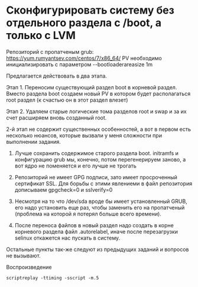 # Сконфигурировать систему без отдельного раздела с /boot, а только с LVM

Репозиторий с пропатченым grub: https://yum.rumyantsev.com/centos/7/x86_64/
PV необходимо инициализировать с параметром --bootloaderareasize 1m

Предлагается действовать в два этапа.

Этап 1. Переносим существующий раздел boot в корневой раздел. Вместо раздела boot создаем новый PV в котором будет располагаться root раздел (к счастью он в этот раздел влезет)

Этап 2. Удаляем старые логические тома разделов root и swap и за их счет расширяем вновь созданный root.

2-й этап не содержит существенных особенностей, а вот в первом есть несколько нюансов, которые вызвали у меня сложности при выполнении задания.

1. Лучше сохранить содержимое старого раздела boot. initramfs и конфигурацию grub мы, конечно, потом перегенерируем заново, а вот ядро не поменяется и его лучше не трогать

2. Репозиторий не имеет GPG подписи, зато имеет просроченный сертификат SSL. Для борьбы с этими явлениеми в файл репозитория дописываем gpgcheck=0 и sslverify=0

3. Несмотря на то что /dev/sda вроде бы имеет установленный GRUB, его надо установить еще раз, чтобы заменить его на пропатченый (проблема на которой я потерял больше всего времени).

4. После переноса файлов в новый раздел надо создать в корне корневого раздела файл .autorelabel, иначе после перезагрузки selinux откажется нас пускать в систему.

Остальные пункты так-же следуют из предыдущих заданий и вопросов не вызывают.

Воспроизведение

    scriptreplay -ttiming -sscript -m.5


